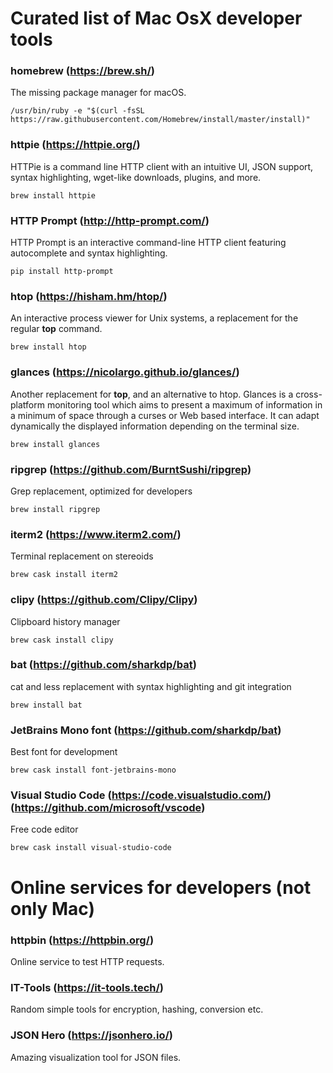 # Curated list of Mac OsX developer tools

### homebrew (https://brew.sh/)

The missing package manager for macOS.

```
/usr/bin/ruby -e "$(curl -fsSL https://raw.githubusercontent.com/Homebrew/install/master/install)"
```

### httpie (https://httpie.org/)

HTTPie is a command line HTTP client with an intuitive UI, JSON support, syntax highlighting, wget-like downloads, plugins, and more.

```
brew install httpie
```

### HTTP Prompt (http://http-prompt.com/)

HTTP Prompt is an interactive command-line HTTP client featuring autocomplete and syntax highlighting.

```
pip install http-prompt
```

### htop (https://hisham.hm/htop/)

An interactive process viewer for Unix systems, a replacement for the regular **top** command.

```
brew install htop
```

### glances (https://nicolargo.github.io/glances/)

Another replacement for **top**, and an alternative to htop. Glances is a cross-platform monitoring 
tool which aims to present a maximum of information in a minimum of space through a curses or 
Web based interface. It can adapt dynamically the displayed information depending on the terminal size.

```
brew install glances
```

### ripgrep (https://github.com/BurntSushi/ripgrep)

Grep replacement, optimized for developers

```
brew install ripgrep
```

### iterm2 (https://www.iterm2.com/)

Terminal replacement on stereoids

```
brew cask install iterm2
```

### clipy (https://github.com/Clipy/Clipy)

Clipboard history manager

```
brew cask install clipy
```

### bat (https://github.com/sharkdp/bat)

cat and less replacement with syntax highlighting and git integration

```
brew install bat
```

### JetBrains Mono font (https://github.com/sharkdp/bat)

Best font for development

```
brew cask install font-jetbrains-mono
```

### Visual Studio Code (https://code.visualstudio.com/) (https://github.com/microsoft/vscode)

Free code editor

```
brew cask install visual-studio-code
```

# Online services for developers (not only Mac)

### httpbin (https://httpbin.org/)

Online service to test HTTP requests.

### IT-Tools (https://it-tools.tech/)

Random simple tools for encryption, hashing, conversion etc.

### JSON Hero (https://jsonhero.io/)

Amazing visualization tool for JSON files.




